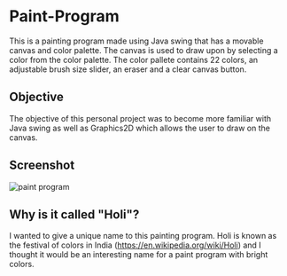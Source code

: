 # Paint-Program
This is a painting program made using Java swing that has a movable canvas and color palette. The canvas is used to draw upon by selecting a color from the color palette. The color pallete contains 22 colors, an adjustable brush size slider, an eraser and a clear canvas button. 

## Objective
The objective of this personal project was to become more familiar with Java swing as well as Graphics2D which allows the user to draw on the canvas.

## Screenshot
![paint program](https://user-images.githubusercontent.com/22140953/34910671-2454c106-f888-11e7-8b14-efa7207e81ea.png)

## Why is it called "Holi"?
I wanted to give a unique name to this painting program. Holi is known as the festival of colors in India (https://en.wikipedia.org/wiki/Holi) and I thought it would be an interesting name for a paint program with bright colors.  
